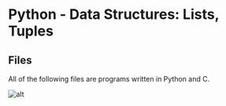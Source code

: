 # Python - Data Structures: Lists, Tuples

## Files

All of the following files are programs written in Python and C.

![alt](https://geps.dev/progress/00)
